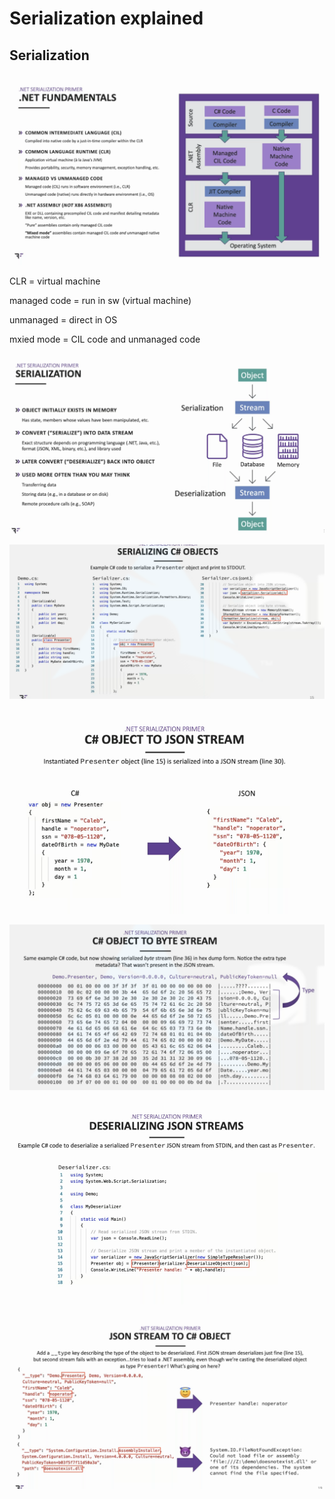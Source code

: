 # Serialization explained

## Serialization

![](../../../../.gitbook/assets/e3572d08dd5b4d4799735e5876734fde%20%281%29.png)

CLR = virtual machine

managed code = run in sw \(virtual machine\)

unmanaged = direct in OS

mxied mode = CIL code and unmanaged code

![](../../../../.gitbook/assets/b254c844ba1d4c38861eee71e43b02f4.png)

![](../../../../.gitbook/assets/cb29bc1b33b94238904f6e35dcbea649.png)

![](../../../../.gitbook/assets/64ab775c934742aca862ce185cac1035.png)

![](../../../../.gitbook/assets/c61dbf6f8caf47059d085362cef59760.png)

![](../../../../.gitbook/assets/c3f5eeeef367419f88c733a12bf7a11b.png)

![](../../../../.gitbook/assets/be33e5255cd54cc4b129c1f9887c623b.png)

